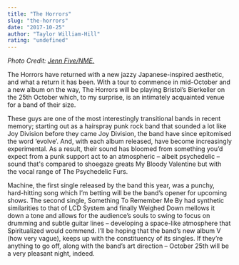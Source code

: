 ```yaml
---
title: "The Horrors"
slug: "the-horrors"
date: "2017-10-25"
author: "Taylor William-Hill"
rating: "undefined"
---
```


_Photo Credit: [Jenn Five/NME.](http://www.nme.com/news/music/the-horrors-16-1228262)_

The Horrors have returned with a new jazzy Japanese-inspired aesthetic, and what a return it has been. With a tour to commence in mid-October and a new album on the way, The Horrors will be playing Bristol’s Bierkeller on the 25th October which, to my surprise, is an intimately acquainted venue for a band of their size.

These guys are one of the most interestingly transitional bands in recent memory; starting out as a hairspray punk rock band that sounded a lot like Joy Division before they came Joy Division, the band have since epitomised the word ‘evolve’. And, with each album released, have become increasingly experimental. As a result, their sound has bloomed from something you’d expect from a punk support act to an atmospheric – albeit psychedelic – sound that's compared to shoegaze greats My Bloody Valentine but with the vocal range of The Psychedelic Furs.

Machine, the first single released by the band this year, was a punchy, hard-hitting song which I’m betting will be the band’s opener for upcoming shows. The second single, Something To Remember Me By had synthetic similarities to that of LCD System and finally Weighed Down mellows it down a tone and allows for the audience’s souls to swing to focus on drumming and subtle guitar lines – developing a space-like atmosphere that Spiritualized would commend. I’ll be hoping that the band’s new album V (how very vague), keeps up with the constituency of its singles. If they’re anything to go off, along with the band’s art direction – October 25th will be a very pleasant night, indeed.
